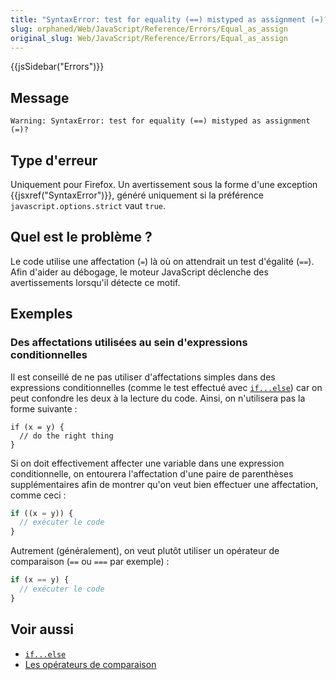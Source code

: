 ```yaml
---
title: "SyntaxError: test for equality (==) mistyped as assignment (=)?"
slug: orphaned/Web/JavaScript/Reference/Errors/Equal_as_assign
original_slug: Web/JavaScript/Reference/Errors/Equal_as_assign
---
```


{{jsSidebar("Errors")}}

## Message

```
Warning: SyntaxError: test for equality (==) mistyped as assignment (=)?
```

## Type d'erreur

Uniquement pour Firefox. Un avertissement sous la forme d'une exception {{jsxref("SyntaxError")}}, généré uniquement si la préférence `javascript.options.strict` vaut `true`.

## Quel est le problème ?

Le code utilise une affectation (`=`) là où on attendrait un test d'égalité (`==`). Afin d'aider au débogage, le moteur JavaScript déclenche des avertissements lorsqu'il détecte ce motif.

## Exemples

### Des affectations utilisées au sein d'expressions conditionnelles

Il est conseillé de ne pas utiliser d'affectations simples dans des expressions conditionnelles (comme le test effectué avec [`if...else`](/fr/docs/Web/JavaScript/Reference/Statements/if...else)) car on peut confondre les deux à la lecture du code. Ainsi, on n'utilisera pas la forme suivante :

```js-nolint example-bad
if (x = y) {
  // do the right thing
}
```

Si on doit effectivement affecter une variable dans une expression conditionnelle, on entourera l'affectation d'une paire de parenthèses supplémentaires afin de montrer qu'on veut bien effectuer une affectation, comme ceci :

```js
if ((x = y)) {
  // exécuter le code
}
```

Autrement (généralement), on veut plutôt utiliser un opérateur de comparaison (`==` ou `===` par exemple) :

```js
if (x == y) {
  // exécuter le code
}
```

## Voir aussi

- [`if...else`](/fr/docs/Web/JavaScript/Reference/Statements/if...else)
- [Les opérateurs de comparaison](/fr/docs/Web/JavaScript/Reference/Operators)
